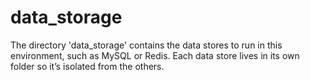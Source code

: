 # data_storage
The directory 'data_storage' contains the data stores to run in this environment, such as MySQL or Redis. 
Each data store lives in its own folder so it’s isolated from the others.